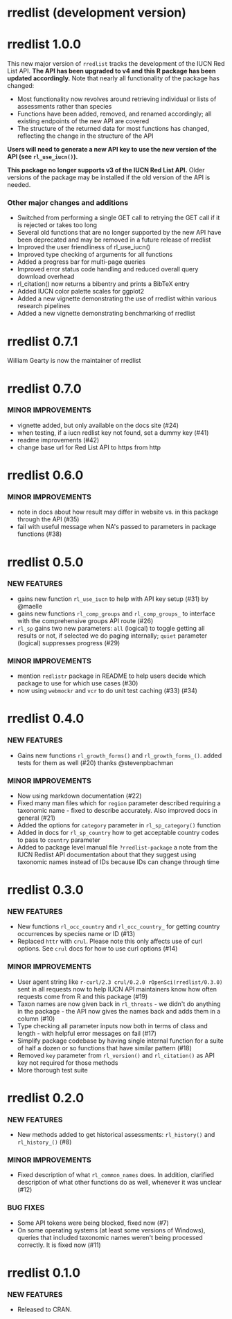 # rredlist (development version)

# rredlist 1.0.0

This new major version of `rredlist` tracks the development of the IUCN Red List API. **The API has been upgraded to v4 and this R package has been updated accordingly.** Note that nearly all functionality of the package has changed:

- Most functionality now revolves around retrieving individual or lists of assessments rather than species
- Functions have been added, removed, and renamed accordingly; all existing endpoints of the new API are covered
- The structure of the returned data for most functions has changed, reflecting the change in the structure of the API

**Users will need to generate a new API key to use the new version of the API (see `rl_use_iucn()`).**

**This package no longer supports v3 of the IUCN Red List API.** Older versions of the package may be installed if the old version of the API is needed.

### Other major changes and additions

- Switched from performing a single GET call to retrying the GET call if it is rejected or takes too long
- Several old functions that are no longer supported by the new API have been deprecated and may be removed in a future release of rredlist
- Improved the user friendliness of rl_use_iucn()
- Improved type checking of arguments for all functions
- Added a progress bar for multi-page queries
- Improved error status code handling and reduced overall query download overhead
- rl_citation() now returns a bibentry and prints a BibTeX entry
- Added IUCN color palette scales for ggplot2
- Added a new vignette demonstrating the use of rredlist within various research pipelines
- Added a new vignette demonstrating benchmarking of rredlist

# rredlist 0.7.1

William Gearty is now the maintainer of rredlist

# rredlist 0.7.0

### MINOR IMPROVEMENTS

* vignette added, but only available on the docs site (#24)
* when testing, if a iucn redlist key not found, set a dummy key (#41)
* readme improvements (#42)
* change base url for Red List API to https from http

# rredlist 0.6.0

### MINOR IMPROVEMENTS

* note in docs about how result may differ in website vs. in this package through the API  (#35)
* fail with useful message when NA's passed to parameters in package functions (#38)


# rredlist 0.5.0

### NEW FEATURES 

* gains new function `rl_use_iucn` to help with API key setup (#31) by @maelle
* gains new functions `rl_comp_groups` and `rl_comp_groups_` to interface with the comprehensive groups API route (#26)
* `rl_sp` gains two new parameters: `all` (logical) to toggle getting all results or not, if selected we do paging internally; `quiet` parameter (logical) suppresses progress (#29)

### MINOR IMPROVEMENTS

* mention `redlistr` package in README to help users decide which package to use for which use cases (#30)
* now using `webmockr` and `vcr` to do unit test caching (#33) (#34)



# rredlist 0.4.0

### NEW FEATURES

* Gains new functions `rl_growth_forms()` and `rl_growth_forms_()`. added 
tests for them as well (#20) thanks @stevenpbachman

### MINOR IMPROVEMENTS

* Now using markdown documentation (#22)
* Fixed many man files which for `region` parameter described 
requiring a taxonomic name - fixed to describe accurately. Also 
improved docs in general (#21)
* Added the options for `category` parameter in `rl_sp_category()` function 
* Added in docs for `rl_sp_country` how to get acceptable country codes to 
pass to `country` parameter
* Added to package level manual file `?rredlist-package` a note from the 
IUCN Redlist API documentation about that they suggest using taxonomic 
names instead of IDs because IDs can change through time



# rredlist 0.3.0

### NEW FEATURES

* New functions `rl_occ_country` and `rl_occ_country_` for 
getting country occurrences by species name or ID (#13)
* Replaced `httr` with `crul`. Please note this only affects use 
of curl options. See `crul` docs for how to use curl options (#14)

### MINOR IMPROVEMENTS

* User agent string like `r-curl/2.3 crul/0.2.0 rOpenSci(rredlist/0.3.0)` 
sent in all requests now to help IUCN API maintainers know 
how often requests come from R and this package (#19)
* Taxon names are now given back in `rl_threats` - we didn't do 
anything in the package - the API now gives the names back and 
adds them in a column (#10)
* Type checking all parameter inputs now both in terms of class
and length - with helpful error messages on fail (#17)
* Simplify package codebase by having single internal function for a 
suite of half a dozen or so functions that have similar pattern (#18)
* Removed `key` parameter from `rl_version()` and `rl_citation()` as
API key not required for those methods
* More thorough test suite


# rredlist 0.2.0

### NEW FEATURES

* New methods added to get historical assessments: `rl_history()`
and `rl_history_()` (#8)

### MINOR IMPROVEMENTS

* Fixed description of what `rl_common_names` does. In addition, 
clarified description of what other functions do as well, whenever
it was unclear (#12)

### BUG FIXES

* Some API tokens were being blocked, fixed now (#7)
* On some operating systems (at least some versions of Windows), queries 
that included taxonomic names weren't being processed correctly. It 
is fixed now (#11)


# rredlist 0.1.0

### NEW FEATURES

* Released to CRAN.
